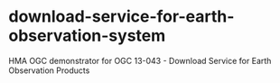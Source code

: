# download-service-for-earth-observation-system
HMA OGC demonstrator for OGC 13-043 - Download Service for Earth Observation Products
